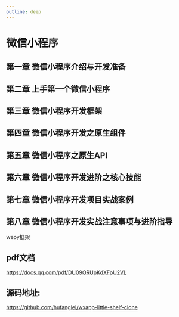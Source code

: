 ```yaml
---
outline: deep
---
```


# 微信小程序


## 第一章 微信小程序介绍与开发准备

## 第二章 上手第一个微信小程序

## 第三章 微信小程序开发框架

## 第四童 微信小程序开发之原生组件

## 第五章 微信小程序之原生API

## 第六章 微信小程序开发进阶之核心技能

## 第七章 微信小程序开发项目实战案例

## 第八章 微信小程序开发实战注意事项与进阶指导

wepy框架

## pdf文档
https://docs.qq.com/pdf/DU09ORUpKdXFpU2VL


## 源码地址:
https://github.com/hufanglei/wxapp-little-shelf-clone

